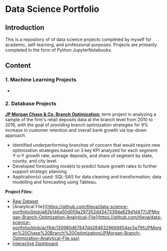 # Data Science Portfolio

## Introduction
This is a repository of of data science projects completed by myself for academic, self-learning, and professional purposes. Projects are primarily completed in the form of Python JupyterNotebooks.


## Content
### 1. Machine Learning Projects
- 

### 2. Database Projects
**[JP Morgan Chase & Co. Branch Optimization:](https://github.com/tlieva/data-science-portfolio/blob/a82b146a50d059a297352dd347339da829d1d477/JPMorgan-Branch-Optimization-Analytical-File)** term project in analyzing a sample of the firm's retail deposits data at the branch level from 2010 to 2016, with the goal of providing branch optimization strategies for 9% increase in customer retention and overall bank growth via top-down approach.
- Identified underperforming branches of concern that would require new optimization strategies based on 3 key KPI analyzed for each segment: Y-o-Y growth rate, average deposits, and share of segment by state, county, and city level.
- Developed forecasting models to predict future growth rates to further support strategic planning.
- Application(s) used: SQL-SAS for data cleaning and transformation; data modelling and forecasting using Tableau.

**Project Files:**
- [Raw Dataset]()
- [Analytical File]([https://github.com/tlieva/data-science-portfolio/blob/a82b146a50d059a297352dd347339da829d1d477/JPMorgan-Branch-Optimization-Analytical-File](https://github.com/tlieva/data-science-portfolio/blob/acf6dc130980d67847dd2846329669854ec5e79f/JPMorgan%20Chase%20Branch%20Optimization/JPMorgan-Branch-Optimization-Analytical-File.sas)
- [Interactive Dashboard]()
